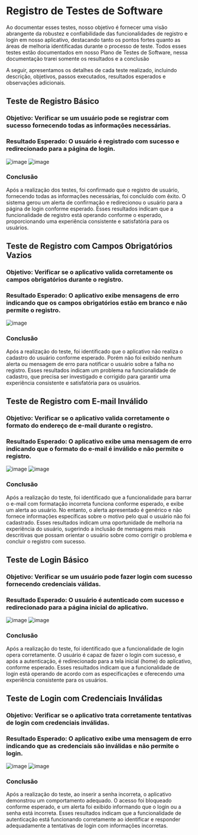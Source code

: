 # Registro de Testes de Software

Ao documentar esses testes, nosso objetivo é fornecer uma visão abrangente da robustez e confiabilidade das funcionalidades de registro e login em nosso aplicativo, destacando tanto os pontos fortes quanto as áreas de melhoria identificadas durante o processo de teste.
Todos esses testes estão documentados em nosso Plano de Testes de Software, nessa documentação trarei somente os resultados e a conclusão

A seguir, apresentamos os detalhes de cada teste realizado, incluindo descrição, objetivos, passos executados, resultados esperados e observações adicionais.


## Teste de Registro Básico
### Objetivo: Verificar se um usuário pode se registrar com sucesso fornecendo todas as informações necessárias.
### Resultado Esperado: O usuário é registrado com sucesso e redirecionado para a página de login.

![image](https://github.com/ICEI-PUCMinas-PSG-SI-TI/icei-pucminas-psg-ads-ti-tiam-2024-1-nordus/assets/116689119/fdecb726-f584-4e01-8273-6ae4349e88c8)
![image](https://github.com/ICEI-PUCMinas-PSG-SI-TI/icei-pucminas-psg-ads-ti-tiam-2024-1-nordus/assets/116689119/c5e42e81-5a67-4d79-9c08-e82243cf1175)

### Conclusão
Após a realização dos testes, foi confirmado que o registro de usuário, fornecendo todas as informações necessárias, foi concluído com êxito. O sistema gerou um alerta de confirmação e redirecionou o usuário para a página de login conforme esperado. Esses resultados indicam que a funcionalidade de registro está operando conforme o esperado, proporcionando uma experiência consistente e satisfatória para os usuários.

## Teste de Registro com Campos Obrigatórios Vazios
### Objetivo: Verificar se o aplicativo valida corretamente os campos obrigatórios durante o registro.
### Resultado Esperado: O aplicativo exibe mensagens de erro indicando que os campos obrigatórios estão em branco e não permite o registro.
![image](https://github.com/ICEI-PUCMinas-PSG-SI-TI/icei-pucminas-psg-ads-ti-tiam-2024-1-nordus/assets/116689119/9b86daba-4ca2-4f37-9188-bb62df4c23da)

### Conclusão
Após a realização do teste, foi identificado que o aplicativo não realiza o cadastro do usuário conforme esperado. Porém não foi exibido nenhum alerta ou mensagem de erro para notificar o usuário sobre a falha no registro. Esses resultados indicam um problema na funcionalidade de cadastro, que precisa ser investigado e corrigido para garantir uma experiência consistente e satisfatória para os usuários.

## Teste de Registro com E-mail Inválido
### Objetivo: Verificar se o aplicativo valida corretamente o formato do endereço de e-mail durante o registro.
### Resultado Esperado: O aplicativo exibe uma mensagem de erro indicando que o formato do e-mail é inválido e não permite o registro.
![image](https://github.com/ICEI-PUCMinas-PSG-SI-TI/icei-pucminas-psg-ads-ti-tiam-2024-1-nordus/assets/116689119/d4f8a4bc-7c4e-4548-b042-e0d22eb42599)
![image](https://github.com/ICEI-PUCMinas-PSG-SI-TI/icei-pucminas-psg-ads-ti-tiam-2024-1-nordus/assets/116689119/37001b8c-f7f2-4fd7-aa20-3e1778435e46)

### Conclusão
Após a realização do teste, foi identificado que a funcionalidade para barrar o e-mail com formatação incorreta funciona conforme esperado, e exibe um alerta ao usuário. No entanto, o alerta apresentado é genérico e não fornece informações específicas sobre o motivo pelo qual o usuário não foi cadastrado. Esses resultados indicam uma oportunidade de melhoria na experiência do usuário, sugerindo a inclusão de mensagens mais descritivas que possam orientar o usuário sobre como corrigir o problema e concluir o registro com sucesso.

## Teste de Login Básico
### Objetivo: Verificar se um usuário pode fazer login com sucesso fornecendo credenciais válidas.
### Resultado Esperado: O usuário é autenticado com sucesso e redirecionado para a página inicial do aplicativo.
![image](https://github.com/ICEI-PUCMinas-PSG-SI-TI/icei-pucminas-psg-ads-ti-tiam-2024-1-nordus/assets/116689119/7d67bdca-85f3-4f1b-b6c8-bc6e0c9275f5)
![image](https://github.com/ICEI-PUCMinas-PSG-SI-TI/icei-pucminas-psg-ads-ti-tiam-2024-1-nordus/assets/116689119/195a35ff-a91f-4bb2-b5ae-a42e8c6cc616)


### Conclusão
Após a realização do teste, foi identificado que a funcionalidade de login opera corretamente. O usuário é capaz de fazer o login com sucesso, e após a autenticação, é redirecionado para a tela inicial (home) do aplicativo, conforme esperado. Esses resultados indicam que a funcionalidade de login está operando de acordo com as especificações e oferecendo uma experiência consistente para os usuários.

## Teste de Login com Credenciais Inválidas
### Objetivo: Verificar se o aplicativo trata corretamente tentativas de login com credenciais inválidas.
### Resultado Esperado: O aplicativo exibe uma mensagem de erro indicando que as credenciais são inválidas e não permite o login.
![image](https://github.com/ICEI-PUCMinas-PSG-SI-TI/icei-pucminas-psg-ads-ti-tiam-2024-1-nordus/assets/116689119/3478c543-88d3-44bc-b71a-2dc7f0b8fdcf)
![image](https://github.com/ICEI-PUCMinas-PSG-SI-TI/icei-pucminas-psg-ads-ti-tiam-2024-1-nordus/assets/116689119/2042be1d-0e92-43b5-b156-e7fee5ea13d2)

### Conclusão
Após a realização do teste, ao inserir a senha incorreta, o aplicativo demonstrou um comportamento adequado. O acesso foi bloqueado conforme esperado, e um alerta foi exibido informando que o login ou a senha está incorreta. Esses resultados indicam que a funcionalidade de autenticação está funcionando corretamente ao identificar e responder adequadamente a tentativas de login com informações incorretas.


